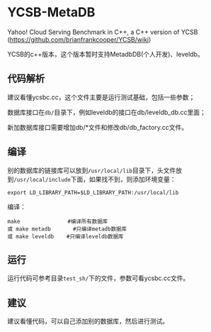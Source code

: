 # YCSB-MetaDB

Yahoo! Cloud Serving Benchmark in C++, a C++ version of YCSB (https://github.com/brianfrankcooper/YCSB/wiki)

YCSB的c++版本，这个版本暂时支持MetadbDB(个人开发)、leveldb。

## 代码解析

建议看懂ycsbc.cc，这个文件主要是运行测试基础，包括一些参数；

数据库接口在``db/``目录下，例如leveldb的接口在db/leveldb_db.cc里面；

新加数据库接口需要增加db/*文件和修改db/db_factory.cc文件。

## 编译

别的数据库的链接库可以放到``/usr/local/lib``目录下，头文件放到``/usr/local/include``下面，如果找不到，则添加环境变量：

```
export LD_LIBRARY_PATH=$LD_LIBRARY_PATH:/usr/local/lib
```

编译：
```
make               #编译所有数据库
或 make metadb       #只编译metadb数据库
或 make leveldb    #只编译leveldb数据库
```

## 运行
运行代码可参考目录``test_sh/``下的文件，参数可看ycsbc.cc文件。

## 建议
建议看懂代码，可以自己添加别的数据库，然后进行测试。

